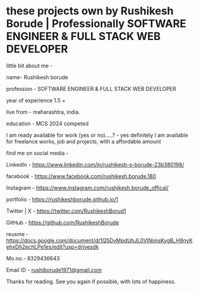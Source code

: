 

# these projects own by Rushikesh Borude | Professionally SOFTWARE ENGINEER & FULL STACK WEB DEVELOPER


little bit about me - 

name- Rushikesh borude

profession - SOFTWARE ENGINEER & FULL STACK WEB DEVELOPER

year of experience 1.5 +

live from - maharashtra, india.

education - MCS 2024 competed

I am ready available for work (yes or no).....?  -  yes definitely I am available for freelance works, job and projects, with a affordable amount


find me on social media - 

LinkedIn -  https://www.linkedin.com/in/rushikesh-s-borude-23b380198/ 

facebook -  https://www.facebook.com/rushikesh.borude.180 

Instagram - https://www.instagram.com/rushikesh.borude_offical/

portfolio - https://rushikeshborude.github.io/1

Twitter | X - https://twitter.com/RushikeshBorud1 

GitHub -  https://github.com/RushikeshBorude 

reusme - https://docs.google.com/document/d/1Q5DvMpdUhJL0VlNimsKvgB_H9nyKehxDh2echLPe1es/edit?usp=drivesdk



Mo.no.- 8329436643	

Email ID - rushiborude1971@gmail.com


Thanks for reading. See you again if possible, with lots of happiness.

